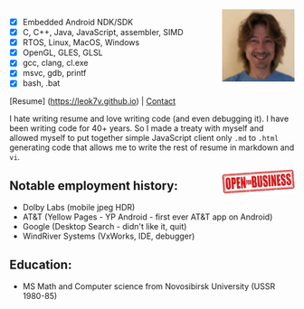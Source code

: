 <img align="right" width="128" height="128" src="leo.jpg">


 - [x] Embedded Android NDK/SDK
 - [x] C, C++, Java, JavaScript, assembler, SIMD
 - [x] RTOS, Linux, MacOS, Windows
 - [x] OpenGL, GLES, GLSL
 - [x] gcc, clang, cl.exe 
 - [x] msvc, gdb, printf
 - [x] bash, .bat

[Resume] (https://leok7v.github.io) | [Contact](mailto:leo.kuznetsov@gmail.com)

I hate writing resume and love writing code (and even debugging it).
I have been writing code for 40+ years.
So I made a treaty with myself and allowed myself to put together simple 
JavaScript client only `.md` to `.html` generating code that allows me to write
the rest of resume in markdown and `vi`.

<img align="right" width="128" height="43" src="open-for-business.png">

Notable employment history:
---

 * Dolby Labs (mobile jpeg HDR)
 * AT&T (Yellow Pages - YP Android - first ever AT&T app on Android)
 * Google (Desktop Search - didn't like it, quit)
 * WindRiver Systems (VxWorks, IDE, debugger)

Education:
---
 * MS Math and Computer science from Novosibirsk University (USSR 1980-85)